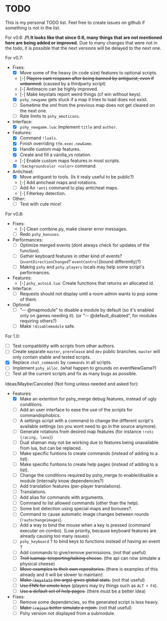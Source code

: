 # TODO

This is my personal TODO list.
Feel free to create issues on github if something is not in the list.

For v0.6:
	**/!\ It looks like that since 0.6, many things that are not mentioned here are being added or improved.**
	Due to many changes that were not in the todo, it is possible that the next versions will be delayed to the next one.

For v0.7:
- Fixes:
  - [x] Move some of the heavy (in code size) features to optional scripts.
  - [-] ~~Players cant respawn after being banned by antiguest, even if unbanned.~~ (caused by a thirdparty script)
  - [-] Antimacro can be highly improved.
  - [-] Make keystats report weird things (cf win without keys).
  - [x] `pshy_newgame` gets stuck if a map it tries to load does not exist.
  - [ ] Sometime the xml from the previous map does not get cleared on the next one.
  - [ ] Rate limits to `pshy_emoticons`.
- Interface:
  - [x] `pshy_newgame.lua`: Implement `title` and `author`.
- Features:
  - [x] Command `!luals`.
  - [x] Finish overriding `tfm.exec.newGame`.
  - [x] Handle custom map features.
  - [x] Create and fill a vanilla_vs rotation.
  - [-] Enable custom maps features in most scripts.
  - [x] `!backgroundcolor <color>` command.
- Anticheat:
  - [x] Move antiguest to tools. (Is it realy useful to be public?)
  - [-] Add anticheat maps and rotations.
  - [ ] Add An `!anti` command to play anticheat maps.
  - [-] Filterkey detection.
- Other:
  - [ ] Test with cute mice!

For v0.8:
- Fixes:
  - [-] Clean combine.py, make clearer error messages.
  - [ ] Redo `pshy_bonuses`.
- Performances:
  - [ ] Optimize merged events (dont always check for updates of the function).
  - [ ] Gather keyboard features in other kind of events? (`eventDirectionChanged`? `eventControl`(bound differently)?)
  - [ ] Making `pshy` and `pshy.players` locals may help some script's performances.
- Features:
  - [-] `pshy_autoid.lua`: Create functions that returns an allocated id.
- Interface:
  - [ ] Requests should not display until a room admin wants to pop some of them.
- Optional
  - [ ] "-- @mapmodule" to disable a module by default (so it's enabled only on games needing it). (or "-- @default_disabled", for modules requiring others?)
  - [ ] Make `!disablemodule` safe.

For 1.0:
- [ ] Test compatibility with scripts from other authors.
- [ ] Create separate `master`, `prerelease` and `dev` public branches. `master` will only contain stable and tested scripts.
- [x] Replace `chat_commands` by `commands` in all scripts.
- [ ] Implement `pshy_alloc`. (what happen to grounds on eventNewGame?)
- [ ] Test all the current scripts and fix as many bugs as possible.

Ideas/Maybe/Canceled (Not foing unless needed and asked for):
- Features:
  - [x] Make an extention for pshy_merge debug features, instead of ugly conditions.
  - [ ] Add an user interface to ease the use of the scripts for commandophobics.
  - [ ] A settings script with a command to change the different script's available settings (so you wont need to go in the source anymore).
  - [ ] Generate rotations from desired map features (for instance `!rotc {racing, lava}`)
  - [ ] Dual shaman may not be working due to features being unavailable from lua, but can be replaced.
  - [ ] Make specific funtions to create commands (instead of adding to a list).
  - [ ] Make specific funtions to create help pages (instead of adding to a list).
  - [ ] Change the conditions required by pshy_merge to enable/disable a module (internally know dependencies?)
  - [ ] Add translation features (per-player translations).
  - [ ] Translations.
  - [ ] Add alias for commands with arguments.
  - [ ] Command to list allowed commands (other than the help).
  - [ ] Some bot detection using special maps and bonuses?.
  - [ ] Command to cause automatic image changes between rounds (`!autochangeimages`).
  - [ ] Add a way to bind the mouse when a key is pressed (command executer on combo). (Low priority, because keyboard features are already causing too many issues)
  - [ ] `pshy_keyboard` ? to bind keys to functions instead of having an event ?
  - [ ] Add commands to give/remove permissions. (not that useful)
  - [ ] ~~Troll luamap: teleporting/talking cheese.~~ (the api can now simulate a physical cheese)
  - [ ] ~~Move examples to their own repositories.~~ (there is examples of this already and it will be slower to maintain)
  - [ ] ~~Make `!keystats` (no args) gives global stats.~~ (not that useful)
  - [ ] ~~Use FNN for emote keys~~ (players may try things such as `ALT + F4`).
  - [ ] ~~Use a default set of help pages.~~ (there must be a better idea)
- Fixes:
  - [ ] Remove some dependencies, so the generated script is less heavy.
  - [ ] ~~Make `!rejoin` better simulate a rejoin.~~ (not that useful)
  - [ ] Pshy version not displayed from a submodule.
